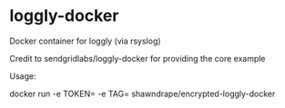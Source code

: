 loggly-docker
=============

Docker container for loggly (via rsyslog)

Credit to sendgridlabs/loggly-docker for providing the core example

Usage:

docker run -e TOKEN=<Loggly Customer Token> -e TAG=<Tag Describing Source> shawndrape/encrypted-loggly-docker

